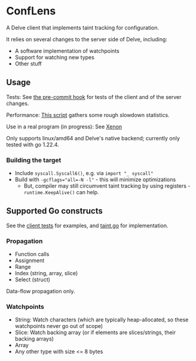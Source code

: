 # ConfLens

A Delve client that implements taint tracking for configuration.

It relies on several changes to the server side of Delve, including:
* A software implementation of watchpoints
* Support for watching new types
* Other stuff

## Usage
Tests: See [the pre-commit hook](pre-commit-hook.py) for tests of the client and of the server changes.

Performance: [This script](slowdown.py) gathers some rough slowdown statistics.

Use in a real program (in progress): See [Xenon](https://github.com/emilykmarx/xenon)

Only supports linux/amd64 and Delve's native backend; currently only tested with go 1.22.4.

### Building the target
* Include `syscall.Syscall6()`, e.g. via `import "_ syscall"`
* Build with `-gcflags="all=-N -l"` - this will minimize optimizations
  * But, compiler may still circumvent taint tracking by using registers -
    `runtime.KeepAlive()` can help.


## Supported Go constructs
See the [client tests](../client_test.go) for examples, and [taint.go](taint.go) for implementation.
### Propagation
* Function calls
* Assignment
* Range
* Index (string, array, slice)
* Select (struct)

Data-flow propagation only.

### Watchpoints
* String: Watch characters (which are typically heap-allocated, so these watchpoints never go out of scope)
* Slice: Watch backing array (or if elements are slices/strings, their backing arrays)
* Array
* Any other type with size <= 8 bytes
